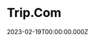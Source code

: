 ---
title: Trip.Com
website: https://www.trip.com/
date: 2023-02-19T00:00:00.000Z
description:
ssg:
  - Nextjs
css:
  
cms:
  
category:
  
draft: false
---